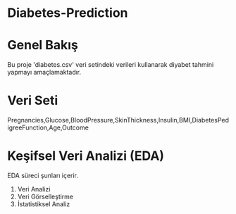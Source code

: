 # Diabetes-Prediction

# Genel Bakış
Bu proje 'diabetes.csv' veri setindeki verileri kullanarak diyabet tahmini yapmayı amaçlamaktadır. 
# Veri Seti
Pregnancies,Glucose,BloodPressure,SkinThickness,Insulin,BMI,DiabetesPedigreeFunction,Age,Outcome
# Keşifsel Veri Analizi (EDA)
EDA süreci şunları içerir.
1. Veri Analizi
2. Veri Görselleştirme
3. İstatistiksel Analiz

